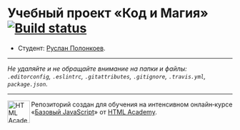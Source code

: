 # Учебный проект «Код и Магия» [![Build status][travis-image]][travis-url]

* Студент: [Руслан Полонкоев](https://up.htmlacademy.ru/javascript/11/user/92326).

---

_Не удаляйте и не обращайте внимание на папки и файлы:_<br>
_`.editorconfig`, `.eslintrc`, `.gitattributes`, `.gitignore`, `.travis.yml`, `package.json`._

---

<a href="https://htmlacademy.ru/intensive/javascript"><img align="left" width="50" height="50" title="HTML Academy" src="https://up.htmlacademy.ru/static/img/intensive/javascript/logo-for-github.svg"></a>

Репозиторий создан для обучения на интенсивном онлайн‑курсе «[Базовый JavaScript](https://htmlacademy.ru/intensive/javascript)» от [HTML Academy](https://htmlacademy.ru).

[travis-image]: https://travis-ci.org/htmlacademy-javascript/92326-code-and-magick.svg?branch=master
[travis-url]: https://travis-ci.org/htmlacademy-javascript/92326-code-and-magick
